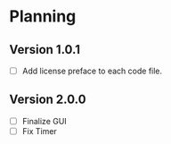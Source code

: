 # Planning 

## Version 1.0.1
- [ ] Add license preface to each code file. 

## Version 2.0.0
- [ ] Finalize GUI
- [ ] Fix Timer
